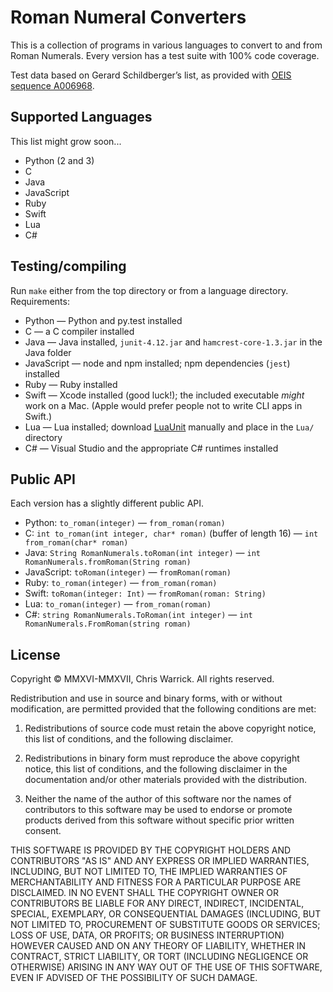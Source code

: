 Roman Numeral Converters
========================

This is a collection of programs in various languages to convert to and from
Roman Numerals. Every version has a test suite with 100% code coverage.

Test data based on Gerard Schildberger’s list, as provided with
[OEIS sequence A006968](https://oeis.org/A006968/a006968.txt).

Supported Languages
-------------------

This list might grow soon...

* Python (2 and 3)
* C
* Java
* JavaScript
* Ruby
* Swift
* Lua
* C#

Testing/compiling
-----------------

Run `make` either from the top directory or from a language directory.
Requirements:

* Python — Python and py.test installed
* C — a C compiler installed
* Java — Java installed, `junit-4.12.jar` and `hamcrest-core-1.3.jar` in the Java folder
* JavaScript — node and npm installed; npm dependencies (`jest`) installed
* Ruby — Ruby installed
* Swift — Xcode installed (good luck!); the included executable *might* work on a Mac. (Apple would prefer people not to write CLI apps in Swift.)
* Lua — Lua installed; download [LuaUnit](https://github.com/bluebird75/luaunit/blob/master/luaunit.lua) manually and place in the `Lua/` directory
* C# — Visual Studio and the appropriate C# runtimes installed

Public API
----------

Each version has a slightly different public API.

* Python: `to_roman(integer)` — `from_roman(roman)`
* C: `int to_roman(int integer, char* roman)` (buffer of length 16) — `int from_roman(char* roman)`
* Java: `String RomanNumerals.toRoman(int integer)` — `int RomanNumerals.fromRoman(String roman)`
* JavaScript: `toRoman(integer)` — `fromRoman(roman)`
* Ruby: `to_roman(integer)` — `from_roman(roman)`
* Swift: `toRoman(integer: Int)` — `fromRoman(roman: String)`
* Lua: `to_roman(integer)` — `from_roman(roman)`
* C#: `string RomanNumerals.ToRoman(int integer)` — `int RomanNumerals.FromRoman(string roman)`

License
-------

Copyright © MMXVI-MMXVII, Chris Warrick.
All rights reserved.

Redistribution and use in source and binary forms, with or without
modification, are permitted provided that the following conditions are
met:

1. Redistributions of source code must retain the above copyright
   notice, this list of conditions, and the following disclaimer.

2. Redistributions in binary form must reproduce the above copyright
   notice, this list of conditions, and the following disclaimer in the
   documentation and/or other materials provided with the distribution.

3. Neither the name of the author of this software nor the names of
   contributors to this software may be used to endorse or promote
   products derived from this software without specific prior written
   consent.

THIS SOFTWARE IS PROVIDED BY THE COPYRIGHT HOLDERS AND CONTRIBUTORS
"AS IS" AND ANY EXPRESS OR IMPLIED WARRANTIES, INCLUDING, BUT NOT
LIMITED TO, THE IMPLIED WARRANTIES OF MERCHANTABILITY AND FITNESS FOR
A PARTICULAR PURPOSE ARE DISCLAIMED.  IN NO EVENT SHALL THE COPYRIGHT
OWNER OR CONTRIBUTORS BE LIABLE FOR ANY DIRECT, INDIRECT, INCIDENTAL,
SPECIAL, EXEMPLARY, OR CONSEQUENTIAL DAMAGES (INCLUDING, BUT NOT
LIMITED TO, PROCUREMENT OF SUBSTITUTE GOODS OR SERVICES; LOSS OF USE,
DATA, OR PROFITS; OR BUSINESS INTERRUPTION) HOWEVER CAUSED AND ON ANY
THEORY OF LIABILITY, WHETHER IN CONTRACT, STRICT LIABILITY, OR TORT
(INCLUDING NEGLIGENCE OR OTHERWISE) ARISING IN ANY WAY OUT OF THE USE
OF THIS SOFTWARE, EVEN IF ADVISED OF THE POSSIBILITY OF SUCH DAMAGE.
